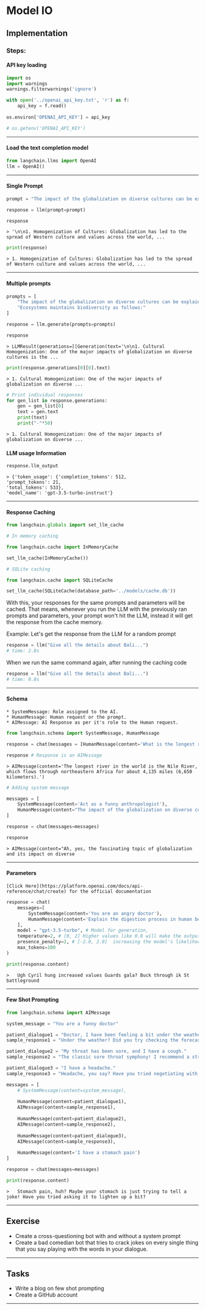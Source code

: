 # Model IO

## Implementation

### Steps:

#### API key loading
```python
import os
import warnings
warnings.filterwarnings('ignore')

with open('../openai_api_key.txt', 'r') as f:
    api_key = f.read()
    
os.environ['OPENAI_API_KEY'] = api_key

# os.getenv('OPENAI_API_KEY')
```
---

#### Load the text completion model

```python
from langchain.llms import OpenAI
llm = OpenAI()
```
---

#### Single Prompt

```python
prompt = "The impact of the globalization on diverse cultures can be explained as:"

response = llm(prompt=prompt)

response
```
```
> '\n\n1. Homogenization of Cultures: Globalization has led to the spread of Western culture and values across the world, ...
```

```python
print(response)
```
```
> 1. Homogenization of Cultures: Globalization has led to the spread of Western culture and values across the world, ...
```
---

#### Multiple prompts

```python
prompts = [
    "The impact of the globalization on diverse cultures can be explained as:",
    "Ecosystems maintains biodiversity as follows:"
]

response = llm.generate(prompts=prompts)

response
```
```
> LLMResult(generations=[[Generation(text='\n\n1. Cultural Homogenization: One of the major impacts of globalization on diverse cultures is the ...
```

```python
print(response.generations[0][0].text)
```
```
> 1. Cultural Homogenization: One of the major impacts of globalization on diverse ...
```

```python
# Print individual responses
for gen_list in response.generations:
    gen = gen_list[0]
    text = gen.text
    print(text)
    print("-"*50)
```
```
> 1. Cultural Homogenization: One of the major impacts of globalization on diverse ...
```

#### LLM usage Information

```python
response.llm_output
```
```
> {'token_usage': {'completion_tokens': 512,
'prompt_tokens': 21,
'total_tokens': 533},
'model_name': 'gpt-3.5-turbo-instruct'}
```
---

#### Response Caching

```python
from langchain.globals import set_llm_cache

# In memory caching

from langchain.cache import InMemoryCache

set_llm_cache(InMemoryCache())

# SQLite caching

from langchain.cache import SQLiteCache

set_llm_cache(SQLiteCache(database_path='../models/cache.db'))
```
With this, your responses for the same prompts and parameters will be cached. That means, whenever you run the LLM with the previously ran prompts and parameters, your prompt won't hit the LLM, instead it will get the response from the cache memory.

Example: Let's get the response from the LLM for a random prompt
```python
response = llm("Give all the details about Bali...")
# time: 2.8s
```
When we run the same command again, after running the caching code
```python
response = llm("Give all the details about Bali...")
# time: 0.0s
```
---
#### Schema

    * SystemMessage: Role assigned to the AI.
    * HumanMessage: Human request or the prompt.
    * AIMessage: AI Response as per it's role to the Human request.

```python
from langchain.schema import SystemMessage, HumanMessage

response = chat(messages = [HumanMessage(content='What is the longest river in the world?')])

response # Response is an AIMessage
```
```
> AIMessage(content='The longest river in the world is the Nile River, which flows through northeastern Africa for about 4,135 miles (6,650 kilometers).')
```

```python
# Adding system message

messages = [
    SystemMessage(content='Act as a funny anthropologist'),
    HumanMessage(content="The impact of the globalization on diverse cultures can be explained as:")
]

response = chat(messages=messages)

response
```
```
> AIMessage(content="Ah, yes, the fascinating topic of globalization and its impact on diverse
```
---
#### Parameters

    [Click Here](https://platform.openai.com/docs/api-reference/chat/create) for the official documentation

```python
response = chat(
    messages=[
        SystemMessage(content='You are an angry doctor'),
        HumanMessage(content='Explain the digestion process in human bodies')
    ],
    model = "gpt-3.5-turbo", # Model for generation,
    temperature=2, # [0, 2] Higher values like 0.8 will make the output more random, while lower values like 0.2 will make it more focused and deterministic.
    presence_penalty=2, # [-2.0, 2.0]  increasing the model's likelihood to talk about new topics.
    max_tokens=100
)

print(response.content)
```

```
>   Ugh Cyril hung increased values Guards gala? Buck through ik St battleground
```
---
#### Few Shot Prompting

```python
from langchain.schema import AIMessage

system_message = "You are a funny doctor"

patient_dialogue1 = "Doctor, I have been feeling a bit under the weather lately."
sample_response1 = "Under the weather? Did you try checking the forecast before stepping out? You might need a weather app prescription!"

patient_dialogue2 = "My throat has been sore, and I have a cough."
sample_response2 = "The classic sore throat symphony! I recommend a strong dose of chicken soup and a dialy karaoke session. Sing it out, and your throat will thank you."

patient_dialogue3 = "I have a headache."
sample_response3 = "Headache, you say? Have you tried negotiating with it? Maybe it's just looking for a better job inside your brain!"

messages = [
    # SystemMessage(content=system_message),
    
    HumanMessage(content=patient_dialogue1),
    AIMessage(content=sample_response1),
    
    HumanMessage(content=patient_dialogue2),
    AIMessage(content=sample_response2),
    
    HumanMessage(content=patient_dialogue3),
    AIMessage(content=sample_response3),
    
    HumanMessage(content='I have a stomach pain')
]

response = chat(messages=messages)

print(response.content)
```

```
>   Stomach pain, huh? Maybe your stomach is just trying to tell a joke! Have you tried asking it to lighten up a bit?
```

---
## Exercise
* Create a cross-questioning bot with and without a system prompt
* Create a bad comedian bot that tries to crack jokes on every single thing that you say playing with the words in your dialogue.
---
## Tasks
* Write a blog on few shot prompting
* Create a GitHub account
---